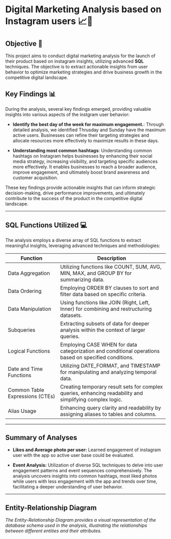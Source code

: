 # Digital Marketing Analysis based on Instagram users 📈📱

## Objective 🎯

This project aims to conduct digital marketing analysis for the launch of their product based on instagram insights, utilizing advanced **SQL** techniques. The objective is to extract actionable insights from user behavior to optimize marketing strategies and drive business growth in the competitive digital landscape.

## Key Findings 📊

During the analysis, several key findings emerged, providing valuable insights into various aspects of the instgram user behavior:

- **Identify the best day of the week for maximum engagement.**: Through detailed analysis, we identified Thrusday and Sunday have the maximum active users. Businesses can refine their targeting strategies and allocate resources more effectively to maximize results in these days.

- **Understanding most common hashtags**: Understanding common hashtags on Instagram helps businesses by enhancing their social media strategy, increasing visibility, and targeting specific audiences more effectively. It enables businesses to reach a broader audience, improve engagement, and ultimately boost brand awareness and customer acquisition.

These key findings provide actionable insights that can inform strategic decision-making, drive performance improvements, and ultimately contribute to the success of the product in the competitive digital landscape.


---

## SQL Functions Utilized 💻

The analysis employs a diverse array of SQL functions to extract meaningful insights, leveraging advanced techniques and methodologies:

| Function                              | Description                                                                                   |
|---------------------------------------|-----------------------------------------------------------------------------------------------|
| Data Aggregation                      | Utilizing functions like COUNT, SUM, AVG, MIN, MAX, and GROUP BY for summarizing data.         |
| Data Ordering                        | Employing ORDER BY clauses to sort and filter data based on specific criteria.      |
| Data Manipulation                     | Using functions like JOIN (Right, Left, Inner) for combining and restructuring datasets. |
| Subqueries                            | Extracting subsets of data for deeper analysis within the context of larger queries.           |
| Logical Functions                     | Employing CASE WHEN for data categorization and conditional operations based on specified conditions. |
| Date and Time Functions               | Utilizing DATE_FORMAT, and TIMESTAMP for manipulating and analyzing temporal data. |
| Common Table Expressions (CTEs)      | Creating temporary result sets for complex queries, enhancing readability and simplifying complex logic. |
| Alias Usage                           | Enhancing query clarity and readability by assigning aliases to tables and columns.            |


---

## Summary of Analyses

- **Likes and Average photo per user:** Learned engagement of instagram user with the app so active user base could be evaluated. 

- **Event Analysis:** Utilization of diverse SQL techniques to delve into user engagement patterns and event sequences comprehensively. The analysis uncovers insights into common hashtags, most liked photos while users with less engagement with the app and trends over time, facilitating a deeper understanding of user behavior.

---

## Entity-Relationship Diagram


*The Entity-Relationship Diagram provides a visual representation of the database schema used in the analysis, illustrating the relationships between different entities and their attributes.*
